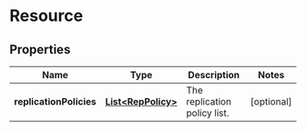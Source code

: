 # Resource

## Properties
Name | Type | Description | Notes
------------ | ------------- | ------------- | -------------
**replicationPolicies** | [**List&lt;RepPolicy&gt;**](RepPolicy.md) | The replication policy list. |  [optional]
